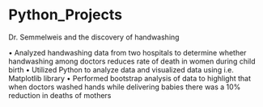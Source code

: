 # Python_Projects

Dr. Semmelweis and the discovery of handwashing

• Analyzed handwashing data from two hospitals to determine whether handwashing among doctors reduces rate of death in women during child birth 
• Utilized Python to analyze data and visualized data using i.e. Matplotlib library 
• Performed bootstrap analysis of data to highlight that when doctors washed hands while delivering babies there was a 10% reduction in deaths of mothers
